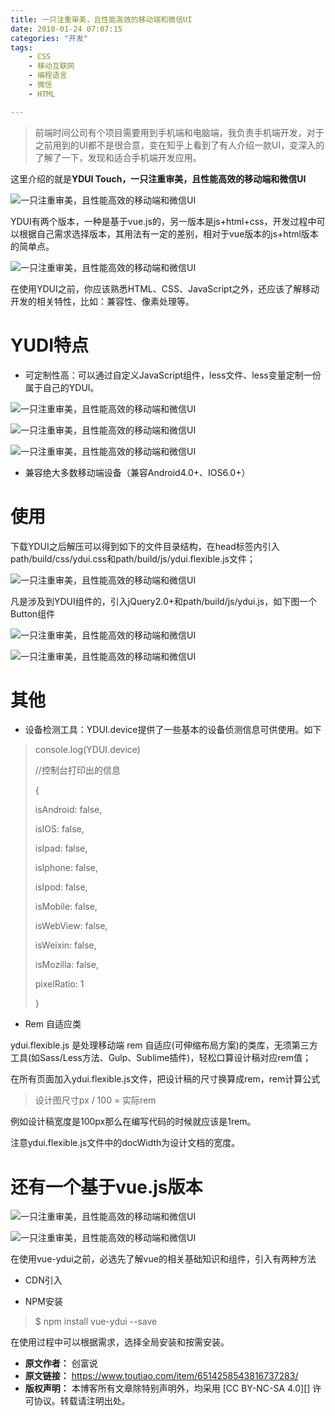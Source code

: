 ```yaml
---
title: 一只注重审美，且性能高效的移动端和微信UI
date: 2018-01-24 07:07:15
categories: "开发"
tags:
	- CSS
	- 移动互联网
	- 编程语言
	- 微信
	- HTML

---
```


> 前端时间公司有个项目需要用到手机端和电脑端，我负责手机端开发，对于之前用到的UI都不是很合意，变在知乎上看到了有人介绍一款UI，变深入的了解了一下，发现和适合手机端开发应用。

这里介绍的就是**YDUI Touch，一只注重审美，且性能高效的移动端和微信UI**

![一只注重审美，且性能高效的移动端和微信UI][UI]

YDUI有两个版本，一种是基于vue.js的，另一版本是js+html+css，开发过程中可以根据自己需求选择版本，其用法有一定的差别，相对于vue版本的js+html版本的简单点。

![一只注重审美，且性能高效的移动端和微信UI][UI 1]

在使用YDUI之前，你应该熟悉HTML、CSS、JavaScript之外，还应该了解移动开发的相关特性，比如：兼容性、像素处理等。

# **YUDI特点** #

 *  可定制性高：可以通过自定义JavaScript组件，less文件、less变量定制一份属于自己的YDUI。

![一只注重审美，且性能高效的移动端和微信UI][UI 2]

![一只注重审美，且性能高效的移动端和微信UI][UI 3]

![一只注重审美，且性能高效的移动端和微信UI][UI 4]

 *  兼容绝大多数移动端设备（兼容Android4.0+、IOS6.0+）

# 使用 #

下载YDUI之后解压可以得到如下的文件目录结构，在head标签内引入path/build/css/ydui.css和path/build/js/ydui.flexible.js文件；

![一只注重审美，且性能高效的移动端和微信UI][UI 5]

> <!-- 引入YDUI样式 -->
> 
> <link rel="stylesheet" href="path/build/css/ydui.css" />
> 
> <!-- 引入YDUI自适应解决方案类库 -->
> 
> <script src="path/build/js/ydui.flexible.js"></script>

凡是涉及到YDUI组件的，引入jQuery2.0+和path/build/js/ydui.js，如下图一个Button组件

![一只注重审美，且性能高效的移动端和微信UI][UI 6]

![一只注重审美，且性能高效的移动端和微信UI][UI 7]

# 其他 #

 *  设备检测工具：YDUI.device提供了一些基本的设备侦测信息可供使用。如下

> console.log(YDUI.device)
> 
> //控制台打印出的信息
> 
> \{
> 
> isAndroid: false,
> 
> isIOS: false,
> 
> isIpad: false,
> 
> isIphone: false,
> 
> isIpod: false,
> 
> isMobile: false,
> 
> isWebView: false,
> 
> isWeixin: false,
> 
> isMozilla: false,
> 
> pixelRatio: 1
> 
> \}

 *  Rem 自适应类

ydui.flexible.js 是处理移动端 rem 自适应(可伸缩布局方案)的类库，无须第三方工具(如Sass/Less方法、Gulp、Sublime插件)，轻松口算设计稿对应rem值；

在所有页面加入ydui.flexible.js文件，把设计稿的尺寸换算成rem，rem计算公式

> 设计图尺寸px / 100 = 实际rem

例如设计稿宽度是100px那么在编写代码的时候就应该是1rem。

注意ydui.flexible.js文件中的docWidth为设计文档的宽度。

# 还有一个基于vue.js版本 #

![一只注重审美，且性能高效的移动端和微信UI][UI 8]

![一只注重审美，且性能高效的移动端和微信UI][UI 9]

在使用vue-ydui之前，必选先了解vue的相关基础知识和组件，引入有两种方法

 *  CDN引入

> <!-- 使用rem，需另外引入ydui.flexible.js自适应类库 -->
> 
> <link rel="stylesheet" href="//unpkg.com/vue-ydui/dist/ydui.rem.css">
> 
> <script src="//unpkg.com/vue-ydui/dist/ydui.flexible.js"></script>
> 
> <!-- 引入Vue2.x -->
> 
> <script src="//vuejs.org/js/vue.min.js"></script>
> 
> <!-- 引入组件库 -->
> 
> <script src="//unpkg.com/vue-ydui/dist/ydui.rem.js"></script>

 *  NPM安装

> $ npm install vue-ydui --save

在使用过程中可以根据需求，选择全局安装和按需安装。


[UI]: static/resources/crawler/FBVV-VMBZ-BV6Z.gif
[UI 1]: static/resources/crawler/YRNV-EZAA-ENQV.jpg
[UI 2]: static/resources/crawler/FM7B-EJJQ-ZV2A.jpg
[UI 3]: static/resources/crawler/EE3Y-BBIA-AAYE.jpg
[UI 4]: static/resources/crawler/JUQY-R37V-E3AI.jpg
[UI 5]: static/resources/crawler/JQZV-UYAR-MUQY.jpg
[UI 6]: static/resources/crawler/QRFV-VUFN-QFFQ.jpg
[UI 7]: static/resources/crawler/NR7F-JVFA-M7BQ.gif
[UI 8]: static/resources/crawler/VIR7-NV2A-NBZM.jpg
[UI 9]: static/resources/crawler/J7JI-FAYJ-YBRV.jpg
 *  **原文作者：** 创富说
 *  **原文链接：** https://www.toutiao.com/item/6514258543816737283/
 *  **版权声明：** 本博客所有文章除特别声明外，均采用 [CC BY-NC-SA 4.0][] 许可协议。转载请注明出处。
